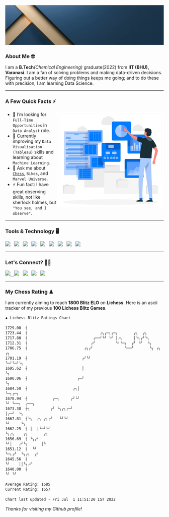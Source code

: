   <img src= "https://github.com/Laxman-Lakhan/Laxman-Lakhan/blob/master/Assets/Header.gif">

### About Me 🤓

I am a **B.Tech**_(Chemical Engineering)_ graduate(2022) from **IIT (BHU), Varanasi**. I am a fan of solving problems and making data-driven decisions. Figuring out a better way of doing things keeps me going; and to do these with precision, I am learning Data Science.

---

### A Few Quick Facts ⚡️
<img align="right" alt="Coding" width="340" src="https://github.com/Laxman-Lakhan/Laxman-Lakhan/blob/master/Assets/Data_Vector.jpg">   

- 🤝 I’m looking for `Full-Time Opportunities` in `Data Analyst` role.
- 📖 Currently improving my `Data Visualisation (Tableau)` skills and learning about `Machine Learning`.
- 💬 Ask me about [`Chess`](https://lichess.org/@/YourKingIsInDanger), `Bikes`, and `Marvel Universe`.
- ⚡️ Fun fact: I have great observing skills, not like sherlock holmes, but `"You see, and I observe"`.

---
### Tools & Technology 🖥

<img src="https://img.shields.io/badge/Python-white?logo=Python&logoColor=ColorName&style=ShieldStyle" /> &nbsp;
<img src="https://img.shields.io/badge/MySQL-white?logo=MySQL&logoColor=ColorName&style=ShieldStyle" /> &nbsp;
<img src="https://img.shields.io/badge/Tableau-white?logo=Tableau&logoColor=ColorName&style=ShieldStyle" /> &nbsp;
<img src="https://img.shields.io/badge/Advance Excel-white?logo=Microsoft+Excel&logoColor=196F3D&style=ShieldStyle" /> &nbsp;
<img src="https://img.shields.io/badge/Google Analytics-white?logo=Google+Analytics&logoColor=ColorName&style=ShieldStyle" /> &nbsp;
<img src="https://img.shields.io/badge/Jupyter-white?logo=Jupyter&logoColor=ColorName&style=ShieldStyle" /> &nbsp;
<img src="https://img.shields.io/badge/pandas-white?logo=Pandas&logoColor=000080&style=ShieldStyle" /> &nbsp;
<img src="https://img.shields.io/badge/numpy-white?logo=Numpy&logoColor=85C1E9&style=ShieldStyle" /> &nbsp;
<img src="https://img.shields.io/badge/scikit learn-white?logo=Scikit+Learn&logoColor=ColorName&style=ShieldStyle" /> &nbsp;



---

### Let's Connect? 🫳🏻

<a href="mailto:laxmansingh.lakhan@gmail.com"> <img src="https://img.icons8.com/fluent/48/000000/gmail.png" width="3.5%"/> &nbsp;
[<img src="https://img.icons8.com/color/48/000000/linkedin.png" width="3.5%"/>](https://www.linkedin.com/in/laxman-lakhan/)  &nbsp;
[<img src="https://img.icons8.com/fluent/48/000000/facebook-new.png" width="3.5%"/>](https://www.facebook.com/s.laxmanlakhan/)  &nbsp;
[<img src="https://img.icons8.com/fluent/48/000000/instagram-new.png" width="3.5%"/>](https://www.instagram.com/laxman.lakhan/)  &nbsp;
[<img src="https://img.icons8.com/color/48/000000/twitter.png" width="3.5%"/>](https://twitter.com/laxman__lakhan)  &nbsp;

 ---
  
### My Chess Rating ♟
  
I am currently aiming to reach **1800 Blitz ELO** on **Lichess**. Here is an ascii tracker of my previous **100 Lichess Blitz Games**.

  ```
  ♟︎ 𝙻𝚒𝚌𝚑𝚎𝚜𝚜 𝙱𝚕𝚒𝚝𝚣 𝚁𝚊𝚝𝚒𝚗𝚐𝚜 𝙲𝚑𝚊𝚛𝚝
  
 1729.00  ┤
 1723.44  ┤                                ╭╮╭─╮╭─╮       ╭╮  ╭╮
 1717.88  ┤                             ╭──╯╰╯ ╰╯ │╭╮     │╰╮╭╯╰╮
 1712.31  ┤                            ╭╯         ╰╯╰─╮  ╭╯ ╰╯  ╰╮
 1706.75  ┤                         ╭╮╭╯              ╰──╯       ╰╮ ╭╮ ╭╮
 1701.19  ┤                        ╭╯╰╯                           ╰─╯╰─╯╰╮
 1695.62  ┤                        │                                     ╰╮
 1690.06  ┤                      ╭─╯                                      ╰╮
 1684.50  ┤                    ╭╮│                                         ╰─╮╭─╮
 1678.94  ┤           ╭─╮     ╭╯╰╯                                           ╰╯ ╰──╮  ╭──╮
 1673.38  ┼╮         ╭╯ ╰╮╭╮╭─╯                                                    │╭─╯  ╰╮
 1667.81  ┤╰╮  ╭╮ ╭╮╭╯   ╰╯╰╯                                                      ╰╯     ╰╮
 1662.25  ┤ │  │╰─╯╰╯                                                                      ╰╮╭╮    ╭╮       ╭╮
 1656.69  ┤ ╰╮╭╯                                                                            ╰╯│   ╭╯╰╮      │╰
 1651.12  ┤  ╰╯                                                                               ╰─╮╭╯  ╰╮╭╮  ╭╯
 1645.56  ┤                                                                                     ╰╯    ││╰╮╭╯
 1640.00  ┤                                                                                           ╰╯ ╰╯ 

Average Rating: 1685
Current Rating: 1657

Chart last updated - Fri Jul  1 11:51:20 IST 2022  
  ```
  
  
*Thanks for visiting my Github profile!*

